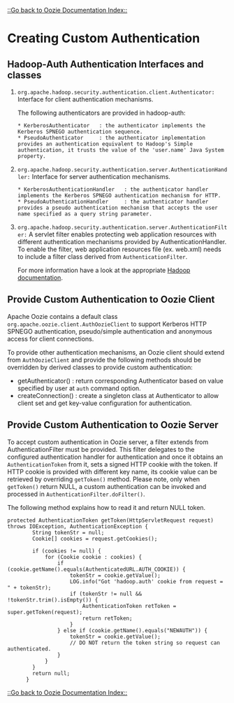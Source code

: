

[::Go back to Oozie Documentation Index::](index.html)

# Creating Custom Authentication

<!-- MACRO{toc|fromDepth=1|toDepth=4} -->

## Hadoop-Auth Authentication Interfaces and classes

1. `org.apache.hadoop.security.authentication.client.Authenticator:` Interface for client authentication mechanisms.

    The following authenticators are provided in hadoop-auth:

       * KerberosAuthenticator   : the authenticator implements the Kerberos SPNEGO authentication sequence.
       * PseudoAuthenticator     : the authenticator implementation provides an authentication equivalent to Hadoop's Simple
       authentication, it trusts the value of the 'user.name' Java System property.

2. `org.apache.hadoop.security.authentication.server.AuthenticationHandler:` Interface for server authentication mechanisms.

       * KerberosAuthenticationHandler   : the authenticator handler implements the Kerberos SPNEGO authentication mechanism for HTTP.
       * PseudoAuthenticationHandler     : the authenticator handler provides a pseudo authentication mechanism that accepts the user
       name specified as a query string parameter.

3. `org.apache.hadoop.security.authentication.server.AuthenticationFilter:` A servlet filter enables protecting web application
    resources with different authentication mechanisms provided by AuthenticationHandler. To enable the filter, web application
    resources file (ex. web.xml) needs to include a filter class derived from `AuthenticationFilter`.

    For more information have a look at the appropriate
    [Hadoop documentation](https://hadoop.apache.org/docs/r2.7.2/hadoop-auth/index.html).

## Provide Custom Authentication to Oozie Client

Apache Oozie contains a default class `org.apache.oozie.client.AuthOozieClient` to support Kerberos HTTP SPNEGO authentication,
pseudo/simple authentication and anonymous access for client connections.

To provide other authentication mechanisms, an Oozie client should extend from `AuthOozieClient` and provide the following
methods should be overridden by derived classes to provide custom authentication:

   * getAuthenticator()   : return corresponding Authenticator based on value specified by user at `auth` command option.
   * createConnection()   : create a singleton class at Authenticator to allow client set and get key-value configuration for
   authentication.

## Provide Custom Authentication to Oozie Server

To accept custom authentication in Oozie server, a filter extends from AuthenticationFilter must be provided. This filter
delegates to the configured authentication handler for authentication and once it obtains an `AuthenticationToken` from it, sets
a signed HTTP cookie with the token. If HTTP cookie is provided with different key name, its cookie value can be retrieved by
overriding `getToken()` method. Please note, only when `getToken()` return NULL, a custom authentication can be invoked and
processed in `AuthenticationFilter.doFilter()`.

The following method explains how to read it and return NULL token.

```
protected AuthenticationToken getToken(HttpServletRequest request) throws IOException, AuthenticationException {
        String tokenStr = null;
        Cookie[] cookies = request.getCookies();

        if (cookies != null) {
            for (Cookie cookie : cookies) {
                if (cookie.getName().equals(AuthenticatedURL.AUTH_COOKIE)) {
                    tokenStr = cookie.getValue();
                    LOG.info("Got 'hadoop.auth' cookie from request = " + tokenStr);
                    if (tokenStr != null && !tokenStr.trim().isEmpty()) {
                        AuthenticationToken retToken = super.getToken(request);
                        return retToken;
                    }
                } else if (cookie.getName().equals("NEWAUTH")) {
                    tokenStr = cookie.getValue();
                    // DO NOT return the token string so request can authenticated.
                }
            }
        }
        return null;
      }
```

[::Go back to Oozie Documentation Index::](index.html)


